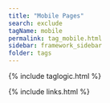 ```yaml
---
title: "Mobile Pages"
search: exclude
tagName: mobile
permalink: tag_mobile.html
sidebar: framework_sidebar
folder: tags
---
```

{% include taglogic.html %}

{% include links.html %}

